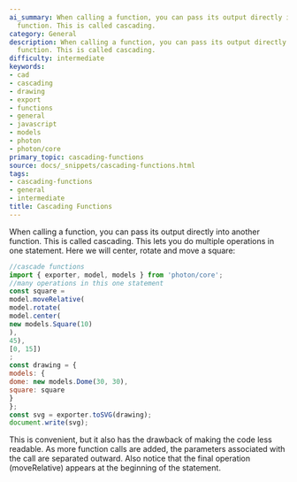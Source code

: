 ```yaml
---
ai_summary: When calling a function, you can pass its output directly into another
  function. This is called cascading.
category: General
description: When calling a function, you can pass its output directly into another
  function. This is called cascading.
difficulty: intermediate
keywords:
- cad
- cascading
- drawing
- export
- functions
- general
- javascript
- models
- photon
- photon/core
primary_topic: cascading-functions
source: docs/_snippets/cascading-functions.html
tags:
- cascading-functions
- general
- intermediate
title: Cascading Functions
---
```

When calling a function, you can pass its output directly into another function. This is called cascading.
This lets you do multiple operations in one statement. Here we will center, rotate and move a square:
```javascript
//cascade functions
import { exporter, model, models } from 'photon/core';
//many operations in this one statement
const square =
model.moveRelative(
model.rotate(
model.center(
new models.Square(10)
),
45),
[0, 15])
;
const drawing = {
models: {
dome: new models.Dome(30, 30),
square: square
}
};
const svg = exporter.toSVG(drawing);
document.write(svg);
```
This is convenient, but it also has the drawback of making the code less readable. As more function calls are added,
the parameters associated with the call are separated outward. Also notice that the final operation (moveRelative) appears at the beginning of the statement.
